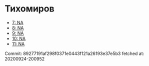 # Тихомиров
- [7: NA](7.md)
- [8: NA](8.md)
- [9: NA](9.md)
- [10: NA](10.md)
- [11: NA](11.md)

Commit: 89277191af298f0371e0443f121a26193e37e5b3
 fetched at: 20200924-200952
